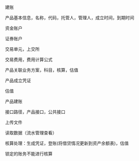 建账

产品基本信息，名称，代码，托管人，管理人，成立时间，到期时间

资金账户

证券账户

交易单元，上交所

交易费用，费用计算公式

产品关联业务方案，科目，核算，估值

产品成立凭证



估值

产品建账

接口路径，产品接口，公共接口

上传文件

读取数据（流水管理查看）

核算处理：生成凭证，登账(将借贷情况更新到资产余额表)，估值

锁定的账务不能进行核算